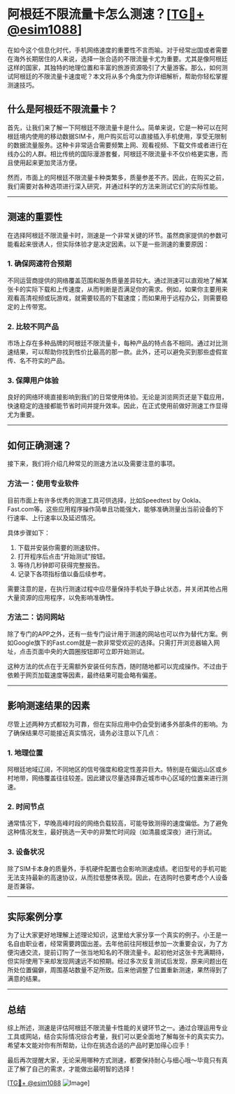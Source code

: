 # 阿根廷不限流量卡怎么测速？[[TG💪+ @esim1088](https://t.me/s/esim1088)]

在如今这个信息化时代，手机网络速度的重要性不言而喻。对于经常出国或者需要在海外长期居住的人来说，选择一张合适的不限流量卡尤为重要。尤其是像阿根廷这样的国家，其独特的地理位置和丰富的旅游资源吸引了大量游客。那么，如何测试阿根廷的不限流量卡速度呢？本文将从多个角度为你详细解析，帮助你轻松掌握测速技巧。

## 什么是阿根廷不限流量卡？

首先，让我们来了解一下阿根廷不限流量卡是什么。简单来说，它是一种可以在阿根廷境内使用的移动数据SIM卡，用户购买后可以直接插入手机使用，享受无限制的数据流量服务。这种卡非常适合需要频繁上网、观看视频、下载文件或者进行在线办公的人群。相比传统的国际漫游套餐，阿根廷不限流量卡不仅价格更实惠，而且使用起来更加灵活方便。

然而，市面上的阿根廷不限流量卡种类繁多，质量参差不齐。因此，在购买之前，我们需要对各种选项进行深入研究，并通过科学的方法来测试它们的实际性能。

---

## 测速的重要性

在选择阿根廷不限流量卡时，测速是一个非常关键的环节。虽然商家提供的参数可能看起来很诱人，但实际体验才是决定因素。以下是一些测速的重要原因：

### 1. 确保网速符合预期

不同运营商提供的网络覆盖范围和服务质量差异较大。通过测速可以直观地了解某张卡的实际下载和上传速度，从而判断是否满足你的需求。例如，如果你主要用来观看高清视频或玩游戏，就需要较高的下载速度；而如果用于远程办公，则需要稳定的上传带宽。

### 2. 比较不同产品

市场上存在多种品牌的阿根廷不限流量卡，每种产品的特点各不相同。通过对比测速结果，可以帮助你找到性价比最高的那一款。此外，还可以避免买到那些虚假宣传、名不符实的产品。

### 3. 保障用户体验

良好的网络环境直接影响到我们的日常使用体验。无论是浏览网页还是下载应用，快速稳定的连接都能节省时间并提升效率。因此，在正式使用前做好测速工作显得尤为重要。

---

## 如何正确测速？

接下来，我们将介绍几种常见的测速方法以及需要注意的事项。

### 方法一：使用专业软件

目前市面上有许多优秀的测速工具可供选择，比如Speedtest by Ookla、Fast.com等。这些应用程序操作简单且功能强大，能够准确测量出当前设备的下行速率、上行速率以及延迟情况。

具体步骤如下：
1. 下载并安装你需要的测速软件。
2. 打开程序后点击“开始测试”按钮。
3. 等待几秒钟即可获得完整报告。
4. 记录下各项指标值以备后续参考。

需要注意的是，在执行测速过程中应尽量保持手机处于静止状态，并关闭其他占用大量资源的应用程序，以免影响准确性。

### 方法二：访问网站

除了专门的APP之外，还有一些专门设计用于测速的网站也可以作为替代方案。例如Google旗下的Fast.com就是一款非常受欢迎的选择。只需打开浏览器输入网址，点击页面中央的大圆圈按钮即可立即开始测试。

这种方法的优点在于无需额外安装任何东西，随时随地都可以完成操作。不过由于依赖于网页加载速度等因素，最终结果可能会略有偏差。

---

## 影响测速结果的因素

尽管上述两种方式都较为可靠，但在实际应用中仍会受到诸多外部条件的影响。为了确保结果尽可能接近真实情况，请务必注意以下几点：

### 1. 地理位置

阿根廷地域辽阔，不同地区的信号强度和稳定性差异巨大。特别是在偏远山区或乡村地带，网络覆盖往往较差。因此建议尽量选择靠近城市中心区域的位置来进行测速。

### 2. 时间节点

通常情况下，早晚高峰时段的网络负载较高，可能导致测得的速度偏低。为了避免这种情况发生，最好挑选一天中的非繁忙时间段（如清晨或深夜）进行测试。

### 3. 设备状况

除了SIM卡本身的质量外，手机硬件配置也会影响测速成绩。老旧型号的手机可能无法支持最新的高速协议，从而拉低整体表现。因此，在选购时也要考虑个人设备是否兼容。

---

## 实际案例分享

为了让大家更好地理解上述理论知识，这里给大家分享一个真实的例子。小王是一名自由职业者，经常需要跨国出差。去年他前往阿根廷参加一次重要会议，为了方便沟通交流，提前订购了一张当地知名的不限流量卡。起初他对这张卡充满期待，但实际使用下来却发现网速远不如预期。经过多次反复测试后发现，原来问题出在所处位置偏僻，周围基站数量不足所致。后来他调整了位置重新测速，果然得到了满意的结果。

---

## 总结

综上所述，测速是评估阿根廷不限流量卡性能的关键环节之一。通过合理运用专业工具或网站，结合实际情况综合考量，我们可以更全面地了解每张卡的真实实力。希望本文能对你有所帮助，让你在挑选合适的产品时更加得心应手！

最后再次提醒大家，无论采用哪种方式测速，都要保持耐心与细心哦～毕竟只有真正了解了自己的需求，才能做出最明智的选择！

[[TG💪+ @esim1088](https://t.me/s/esim1088) ![Image](https://i.postimg.cc/4NQfJmqS/Snipaste-2025-05-13-00-14-12.png)]